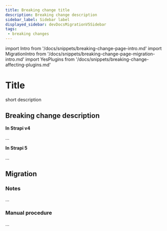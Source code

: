 ```yaml
---
title: Breaking change title
description: Breaking change description
sidebar_label: Sidebar label
displayed_sidebar: devDocsMigrationV5Sidebar
tags:
 - breaking changes
---
```


import Intro from '/docs/snippets/breaking-change-page-intro.md'
import MigrationIntro from '/docs/snippets/breaking-change-page-migration-intro.md'
import YesPlugins from '/docs/snippets/breaking-change-affecting-plugins.md'

# Title

short description <Intro />

<YesPlugin />

## Breaking change description

<SideBySideContainer>

<SideBySideColumn>

**In Strapi v4**

…

</SideBySideColumn>

<SideBySideColumn>

**In Strapi 5**

…

</SideBySideColumn>

</SideBySideContainer>

## Migration

<MigrationIntro />

### Notes

…

### Manual procedure

…
